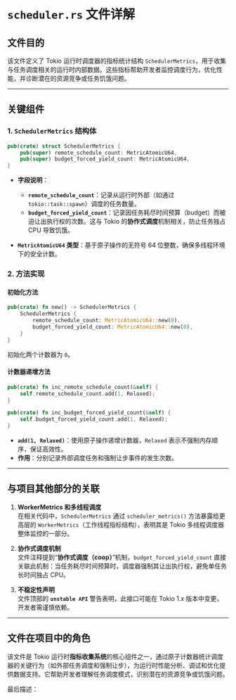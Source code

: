 # `scheduler.rs` 文件详解

## **文件目的**  
该文件定义了 Tokio 运行时调度器的指标统计结构 `SchedulerMetrics`，用于收集与任务调度相关的运行时内部数据。这些指标帮助开发者监控调度行为，优化性能，并诊断潜在的资源竞争或任务饥饿问题。

---

## **关键组件**

### **1. `SchedulerMetrics` 结构体**
```rust
pub(crate) struct SchedulerMetrics {
    pub(super) remote_schedule_count: MetricAtomicU64,
    pub(super) budget_forced_yield_count: MetricAtomicU64,
}
```
- **字段说明**：
  - **`remote_schedule_count`**：记录从运行时外部（如通过 `tokio::task::spawn`）调度的任务数量。  
  - **`budget_forced_yield_count`**：记录因任务耗尽时间预算（budget）而被迫让出执行权的次数。这与 Tokio 的**协作式调度**机制相关，防止任务独占 CPU 导致饥饿。

- **`MetricAtomicU64` 类型**：基于原子操作的无符号 64 位整数，确保多线程环境下的安全计数。

### **2. 方法实现**
#### **初始化方法**
```rust
pub(crate) fn new() -> SchedulerMetrics {
    SchedulerMetrics {
        remote_schedule_count: MetricAtomicU64::new(0),
        budget_forced_yield_count: MetricAtomicU64::new(0),
    }
}
```
初始化两个计数器为 `0`。

#### **计数器递增方法**
```rust
pub(crate) fn inc_remote_schedule_count(&self) {
    self.remote_schedule_count.add(1, Relaxed);
}

pub(crate) fn inc_budget_forced_yield_count(&self) {
    self.budget_forced_yield_count.add(1, Relaxed);
}
```
- **`add(1, Relaxed)`**：使用原子操作递增计数器，`Relaxed` 表示不强制内存顺序，保证高效性。
- **作用**：分别记录外部调度任务和强制让步事件的发生次数。

---

## **与项目其他部分的关联**
1. **WorkerMetrics 和多线程调度**  
   在相关代码中，`SchedulerMetrics` 通过 `scheduler_metrics()` 方法暴露给更高层的 `WorkerMetrics`（工作线程指标结构），表明其是 Tokio 多线程调度器整体监控的一部分。

2. **协作式调度机制**  
   文件注释提到“**协作式调度（coop）**”机制，`budget_forced_yield_count` 直接关联此机制：当任务耗尽时间预算时，调度器强制其让出执行权，避免单任务长时间独占 CPU。

3. **不稳定性声明**  
   文件顶部的 **`unstable API`** 警告表明，此接口可能在 Tokio 1.x 版本中变更，开发者需谨慎依赖。

---

## **文件在项目中的角色**  
该文件是 Tokio 运行时**指标收集系统**的核心组件之一，通过原子计数器统计调度器的关键行为（如外部任务调度和强制让步），为运行时性能分析、调试和优化提供数据支持。它帮助开发者理解任务调度模式，识别潜在的资源竞争或饥饿问题。  

最后描述：  